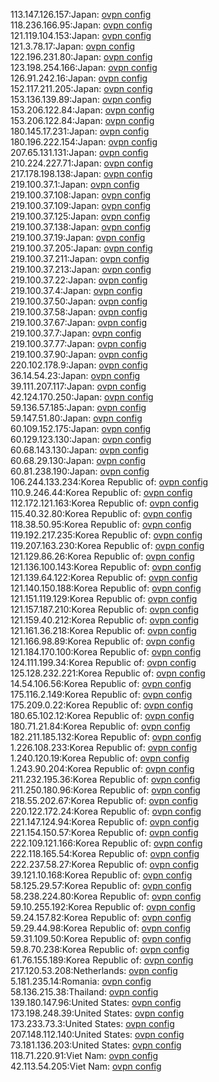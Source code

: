 113.147.126.157:Japan: [ovpn config](vpn/113_147_126_157.ovpn)  
118.236.166.95:Japan: [ovpn config](vpn/118_236_166_95.ovpn)  
121.119.104.153:Japan: [ovpn config](vpn/121_119_104_153.ovpn)  
121.3.78.17:Japan: [ovpn config](vpn/121_3_78_17.ovpn)  
122.196.231.80:Japan: [ovpn config](vpn/122_196_231_80.ovpn)  
123.198.254.166:Japan: [ovpn config](vpn/123_198_254_166.ovpn)  
126.91.242.16:Japan: [ovpn config](vpn/126_91_242_16.ovpn)  
152.117.211.205:Japan: [ovpn config](vpn/152_117_211_205.ovpn)  
153.136.139.89:Japan: [ovpn config](vpn/153_136_139_89.ovpn)  
153.206.122.84:Japan: [ovpn config](vpn/153_206_122_84.ovpn)  
153.206.122.84:Japan: [ovpn config](vpn/153_206_122_84.ovpn)  
180.145.17.231:Japan: [ovpn config](vpn/180_145_17_231.ovpn)  
180.196.222.154:Japan: [ovpn config](vpn/180_196_222_154.ovpn)  
207.65.131.131:Japan: [ovpn config](vpn/207_65_131_131.ovpn)  
210.224.227.71:Japan: [ovpn config](vpn/210_224_227_71.ovpn)  
217.178.198.138:Japan: [ovpn config](vpn/217_178_198_138.ovpn)  
219.100.37.1:Japan: [ovpn config](vpn/219_100_37_1.ovpn)  
219.100.37.108:Japan: [ovpn config](vpn/219_100_37_108.ovpn)  
219.100.37.109:Japan: [ovpn config](vpn/219_100_37_109.ovpn)  
219.100.37.125:Japan: [ovpn config](vpn/219_100_37_125.ovpn)  
219.100.37.138:Japan: [ovpn config](vpn/219_100_37_138.ovpn)  
219.100.37.19:Japan: [ovpn config](vpn/219_100_37_19.ovpn)  
219.100.37.205:Japan: [ovpn config](vpn/219_100_37_205.ovpn)  
219.100.37.211:Japan: [ovpn config](vpn/219_100_37_211.ovpn)  
219.100.37.213:Japan: [ovpn config](vpn/219_100_37_213.ovpn)  
219.100.37.22:Japan: [ovpn config](vpn/219_100_37_22.ovpn)  
219.100.37.4:Japan: [ovpn config](vpn/219_100_37_4.ovpn)  
219.100.37.50:Japan: [ovpn config](vpn/219_100_37_50.ovpn)  
219.100.37.58:Japan: [ovpn config](vpn/219_100_37_58.ovpn)  
219.100.37.67:Japan: [ovpn config](vpn/219_100_37_67.ovpn)  
219.100.37.7:Japan: [ovpn config](vpn/219_100_37_7.ovpn)  
219.100.37.77:Japan: [ovpn config](vpn/219_100_37_77.ovpn)  
219.100.37.90:Japan: [ovpn config](vpn/219_100_37_90.ovpn)  
220.102.178.9:Japan: [ovpn config](vpn/220_102_178_9.ovpn)  
36.14.54.23:Japan: [ovpn config](vpn/36_14_54_23.ovpn)  
39.111.207.117:Japan: [ovpn config](vpn/39_111_207_117.ovpn)  
42.124.170.250:Japan: [ovpn config](vpn/42_124_170_250.ovpn)  
59.136.57.185:Japan: [ovpn config](vpn/59_136_57_185.ovpn)  
59.147.51.80:Japan: [ovpn config](vpn/59_147_51_80.ovpn)  
60.109.152.175:Japan: [ovpn config](vpn/60_109_152_175.ovpn)  
60.129.123.130:Japan: [ovpn config](vpn/60_129_123_130.ovpn)  
60.68.143.130:Japan: [ovpn config](vpn/60_68_143_130.ovpn)  
60.68.29.130:Japan: [ovpn config](vpn/60_68_29_130.ovpn)  
60.81.238.190:Japan: [ovpn config](vpn/60_81_238_190.ovpn)  
106.244.133.234:Korea Republic of: [ovpn config](vpn/106_244_133_234.ovpn)  
110.9.246.44:Korea Republic of: [ovpn config](vpn/110_9_246_44.ovpn)  
112.172.121.163:Korea Republic of: [ovpn config](vpn/112_172_121_163.ovpn)  
115.40.32.80:Korea Republic of: [ovpn config](vpn/115_40_32_80.ovpn)  
118.38.50.95:Korea Republic of: [ovpn config](vpn/118_38_50_95.ovpn)  
119.192.217.235:Korea Republic of: [ovpn config](vpn/119_192_217_235.ovpn)  
119.207.163.230:Korea Republic of: [ovpn config](vpn/119_207_163_230.ovpn)  
121.129.86.26:Korea Republic of: [ovpn config](vpn/121_129_86_26.ovpn)  
121.136.100.143:Korea Republic of: [ovpn config](vpn/121_136_100_143.ovpn)  
121.139.64.122:Korea Republic of: [ovpn config](vpn/121_139_64_122.ovpn)  
121.140.150.188:Korea Republic of: [ovpn config](vpn/121_140_150_188.ovpn)  
121.151.119.129:Korea Republic of: [ovpn config](vpn/121_151_119_129.ovpn)  
121.157.187.210:Korea Republic of: [ovpn config](vpn/121_157_187_210.ovpn)  
121.159.40.212:Korea Republic of: [ovpn config](vpn/121_159_40_212.ovpn)  
121.161.36.218:Korea Republic of: [ovpn config](vpn/121_161_36_218.ovpn)  
121.166.98.89:Korea Republic of: [ovpn config](vpn/121_166_98_89.ovpn)  
121.184.170.100:Korea Republic of: [ovpn config](vpn/121_184_170_100.ovpn)  
124.111.199.34:Korea Republic of: [ovpn config](vpn/124_111_199_34.ovpn)  
125.128.232.221:Korea Republic of: [ovpn config](vpn/125_128_232_221.ovpn)  
14.54.106.56:Korea Republic of: [ovpn config](vpn/14_54_106_56.ovpn)  
175.116.2.149:Korea Republic of: [ovpn config](vpn/175_116_2_149.ovpn)  
175.209.0.22:Korea Republic of: [ovpn config](vpn/175_209_0_22.ovpn)  
180.65.102.12:Korea Republic of: [ovpn config](vpn/180_65_102_12.ovpn)  
180.71.21.84:Korea Republic of: [ovpn config](vpn/180_71_21_84.ovpn)  
182.211.185.132:Korea Republic of: [ovpn config](vpn/182_211_185_132.ovpn)  
1.226.108.233:Korea Republic of: [ovpn config](vpn/1_226_108_233.ovpn)  
1.240.120.19:Korea Republic of: [ovpn config](vpn/1_240_120_19.ovpn)  
1.243.90.204:Korea Republic of: [ovpn config](vpn/1_243_90_204.ovpn)  
211.232.195.36:Korea Republic of: [ovpn config](vpn/211_232_195_36.ovpn)  
211.250.180.96:Korea Republic of: [ovpn config](vpn/211_250_180_96.ovpn)  
218.55.202.67:Korea Republic of: [ovpn config](vpn/218_55_202_67.ovpn)  
220.122.172.24:Korea Republic of: [ovpn config](vpn/220_122_172_24.ovpn)  
221.147.124.94:Korea Republic of: [ovpn config](vpn/221_147_124_94.ovpn)  
221.154.150.57:Korea Republic of: [ovpn config](vpn/221_154_150_57.ovpn)  
222.109.121.166:Korea Republic of: [ovpn config](vpn/222_109_121_166.ovpn)  
222.118.165.54:Korea Republic of: [ovpn config](vpn/222_118_165_54.ovpn)  
222.237.58.27:Korea Republic of: [ovpn config](vpn/222_237_58_27.ovpn)  
39.121.10.168:Korea Republic of: [ovpn config](vpn/39_121_10_168.ovpn)  
58.125.29.57:Korea Republic of: [ovpn config](vpn/58_125_29_57.ovpn)  
58.238.224.80:Korea Republic of: [ovpn config](vpn/58_238_224_80.ovpn)  
59.10.255.192:Korea Republic of: [ovpn config](vpn/59_10_255_192.ovpn)  
59.24.157.82:Korea Republic of: [ovpn config](vpn/59_24_157_82.ovpn)  
59.29.44.98:Korea Republic of: [ovpn config](vpn/59_29_44_98.ovpn)  
59.31.109.50:Korea Republic of: [ovpn config](vpn/59_31_109_50.ovpn)  
59.8.70.238:Korea Republic of: [ovpn config](vpn/59_8_70_238.ovpn)  
61.76.155.189:Korea Republic of: [ovpn config](vpn/61_76_155_189.ovpn)  
217.120.53.208:Netherlands: [ovpn config](vpn/217_120_53_208.ovpn)  
5.181.235.14:Romania: [ovpn config](vpn/5_181_235_14.ovpn)  
58.136.215.38:Thailand: [ovpn config](vpn/58_136_215_38.ovpn)  
139.180.147.96:United States: [ovpn config](vpn/139_180_147_96.ovpn)  
173.198.248.39:United States: [ovpn config](vpn/173_198_248_39.ovpn)  
173.233.73.3:United States: [ovpn config](vpn/173_233_73_3.ovpn)  
207.148.112.140:United States: [ovpn config](vpn/207_148_112_140.ovpn)  
73.181.136.203:United States: [ovpn config](vpn/73_181_136_203.ovpn)  
118.71.220.91:Viet Nam: [ovpn config](vpn/118_71_220_91.ovpn)  
42.113.54.205:Viet Nam: [ovpn config](vpn/42_113_54_205.ovpn)  
